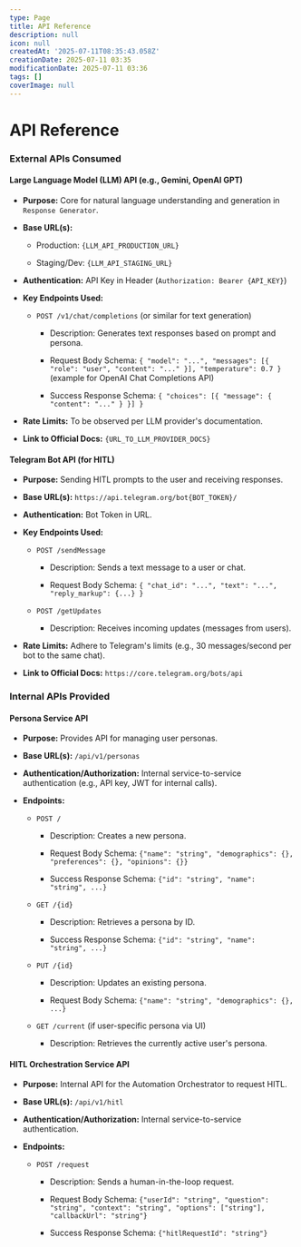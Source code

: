 ```yaml
---
type: Page
title: API Reference
description: null
icon: null
createdAt: '2025-07-11T08:35:43.058Z'
creationDate: 2025-07-11 03:35
modificationDate: 2025-07-11 03:36
tags: []
coverImage: null
---
```


# API Reference

### External APIs Consumed

#### Large Language Model (LLM) API (e.g., Gemini, OpenAI GPT)

- **Purpose:** Core for natural language understanding and generation in `Response Generator`.

- **Base URL(s):**

    - Production: `{LLM_API_PRODUCTION_URL}`

    - Staging/Dev: `{LLM_API_STAGING_URL}`

- **Authentication:** API Key in Header (`Authorization: Bearer {API_KEY}`)

- **Key Endpoints Used:**

    - `POST /v1/chat/completions` (or similar for text generation)

        - Description: Generates text responses based on prompt and persona.

        - Request Body Schema: `{ "model": "...", "messages": [{ "role": "user", "content": "..." }], "temperature": 0.7 }` (example for OpenAI Chat Completions API)

        - Success Response Schema: `{ "choices": [{ "message": { "content": "..." } }] }`

- **Rate Limits:** To be observed per LLM provider's documentation.

- **Link to Official Docs:** `{URL_TO_LLM_PROVIDER_DOCS}`

#### Telegram Bot API (for HITL)

- **Purpose:** Sending HITL prompts to the user and receiving responses.

- **Base URL(s):** `https://api.telegram.org/bot{BOT_TOKEN}/`

- **Authentication:** Bot Token in URL.

- **Key Endpoints Used:**

    - `POST /sendMessage`

        - Description: Sends a text message to a user or chat.

        - Request Body Schema: `{ "chat_id": "...", "text": "...", "reply_markup": {...} }`

    - `POST /getUpdates`

        - Description: Receives incoming updates (messages from users).

- **Rate Limits:** Adhere to Telegram's limits (e.g., 30 messages/second per bot to the same chat).

- **Link to Official Docs:** `https://core.telegram.org/bots/api`

### Internal APIs Provided

#### Persona Service API

- **Purpose:** Provides API for managing user personas.

- **Base URL(s):** `/api/v1/personas`

- **Authentication/Authorization:** Internal service-to-service authentication (e.g., API key, JWT for internal calls).

- **Endpoints:**

    - `POST /`

        - Description: Creates a new persona.

        - Request Body Schema: `{"name": "string", "demographics": {}, "preferences": {}, "opinions": {}}`

        - Success Response Schema: `{"id": "string", "name": "string", ...}`

    - `GET /{id}`

        - Description: Retrieves a persona by ID.

        - Success Response Schema: `{"id": "string", "name": "string", ...}`

    - `PUT /{id}`

        - Description: Updates an existing persona.

        - Request Body Schema: `{"name": "string", "demographics": {}, ...}`

    - `GET /current` (if user-specific persona via UI)

        - Description: Retrieves the currently active user's persona.

#### HITL Orchestration Service API

- **Purpose:** Internal API for the Automation Orchestrator to request HITL.

- **Base URL(s):** `/api/v1/hitl`

- **Authentication/Authorization:** Internal service-to-service authentication.

- **Endpoints:**

    - `POST /request`

        - Description: Sends a human-in-the-loop request.

        - Request Body Schema: `{"userId": "string", "question": "string", "context": "string", "options": ["string"], "callbackUrl": "string"}`

        - Success Response Schema: `{"hitlRequestId": "string"}`

